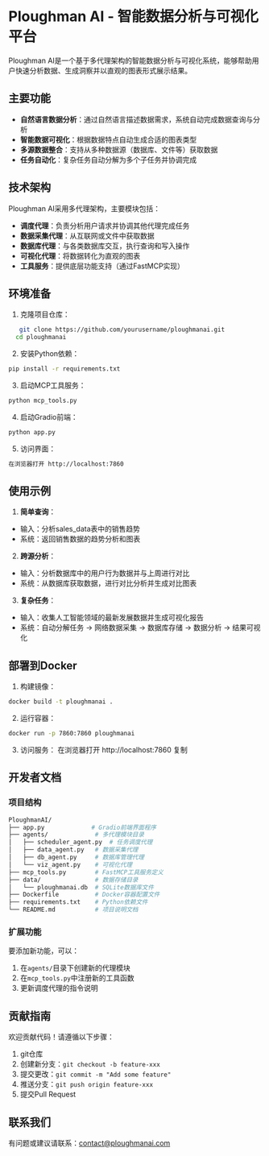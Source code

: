 # Ploughman AI - 智能数据分析与可视化平台

Ploughman AI是一个基于多代理架构的智能数据分析与可视化系统，能够帮助用户快速分析数据、生成洞察并以直观的图表形式展示结果。

## 主要功能

- **自然语言数据分析**：通过自然语言描述数据需求，系统自动完成数据查询与分析
- **智能数据可视化**：根据数据特点自动生成合适的图表类型
- **多源数据整合**：支持从多种数据源（数据库、文件等）获取数据
- **任务自动化**：复杂任务自动分解为多个子任务并协调完成

## 技术架构

Ploughman AI采用多代理架构，主要模块包括：

- **调度代理**：负责分析用户请求并协调其他代理完成任务
- **数据采集代理**：从互联网或文件中获取数据
- **数据库代理**：与各类数据库交互，执行查询和写入操作
- **可视化代理**：将数据转化为直观的图表
- **工具服务**：提供底层功能支持（通过FastMCP实现）

## 环境准备

1. 克隆项目仓库：
```bash
   git clone https://github.com/yourusername/ploughmanai.git
  cd ploughmanai
```

2. 安装Python依赖：
```bash
pip install -r requirements.txt
```

3. 启动MCP工具服务：
```bash
python mcp_tools.py
```

4. 启动Gradio前端：
```bash
python app.py
```

5. 访问界面：
```bash
在浏览器打开 http://localhost:7860
```

## 使用示例
1. **简单查询**：
- 输入：分析sales_data表中的销售趋势
- 系统：返回销售数据的趋势分析和图表

2. **跨源分析**：
- 输入：分析数据库中的用户行为数据并与上周进行对比
- 系统：从数据库获取数据，进行对比分析并生成对比图表

3. **复杂任务**：
- 输入：收集人工智能领域的最新发展数据并生成可视化报告
- 系统：自动分解任务 -> 网络数据采集 -> 数据库存储 -> 数据分析 -> 结果可视化

## 部署到Docker

1. 构建镜像：
```bash
docker build -t ploughmanai .
```

2. 运行容器：
```bash
docker run -p 7860:7860 ploughmanai
```

3. 访问服务：
在浏览器打开 http://localhost:7860
复制

## 开发者文档

### 项目结构
```bash
PloughmanAI/
├── app.py             # Gradio前端界面程序
├── agents/             # 多代理模块目录
│   ├── scheduler_agent.py  # 任务调度代理
│   ├── data_agent.py   # 数据采集代理
│   ├── db_agent.py     # 数据库管理代理
│   └── viz_agent.py    # 可视化代理
├── mcp_tools.py        # FastMCP工具服务定义
├── data/               # 数据存储目录
│   └── ploughmanai.db  # SQLite数据库文件
├── Dockerfile          # Docker容器配置文件
├── requirements.txt    # Python依赖文件
└── README.md           # 项目说明文档
```

### 扩展功能

要添加新功能，可以：

1. 在`agents/`目录下创建新的代理模块
2. 在`mcp_tools.py`中注册新的工具函数
3. 更新调度代理的指令说明

## 贡献指南

欢迎贡献代码！请遵循以下步骤：

1. git仓库
2. 创建新分支：`git checkout -b feature-xxx`
3. 提交更改：`git commit -m "Add some feature"`
4. 推送分支：`git push origin feature-xxx`
5. 提交Pull Request

## 联系我们

有问题或建议请联系：contact@ploughmanai.com